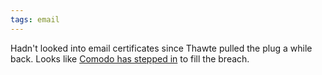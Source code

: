```yaml
---
tags: email
---
```


Hadn't looked into email certificates since Thawte pulled the plug a while back. Looks like [Comodo has stepped in](http://www.instantssl.com/ssl-certificate-products/free-email-certificate.html) to fill the breach.
